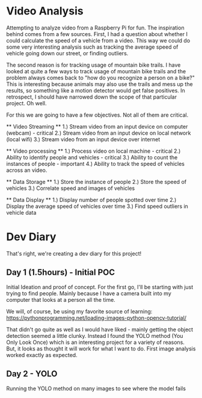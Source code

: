 # Video Analysis

Attempting to analyze video from a Raspberry Pi for fun. The inspiration behind comes from a few sources.
First, I had a question about whether I could calculate the speed of a vehicle from a video. This way we could do some very interesting analysis such as tracking the average speed 
of vehicle going down our street, or finding outliers.

The second reason is for tracking usage of mountain bike trails. I have looked at quite a few ways to track usage of mountain bike trails and the problem always comes back to "how do you recognize 
a person on a bike?" This is interesting because animals may also use the trails and mess up the results, so something like a motion detector would get false positives. In retrospect, I should have 
narrowed down the scope of that particular project. Oh well.

For this we are going to have a few objectives. Not all of them are critical.

** Video Streaming **
1.) Stream video from an input device on computer (webcam) - critical
2.) Stream video from an input device on local network  (local wifi)
3.) Stream video from an input device over internet

** Video processing **
1.) Process video on local machine - critical
2.) Ability to identify people and vehicles - critical
3.) Ability to count the instances of people - important
4.) Ability to track the speed of vehicles across an video.

** Data Storage **
1.) Store the instance of people
2.) Store the speed of vehicles
3.) Correlate speed and images of vehicles

** Data Display **
1.) Display number of people spotted over time
2.) Display the average speed of vehicles over time
3.) Find speed outliers in vehicle data
 
# Dev Diary

That's right, we're creating a dev diary for this project!

## Day 1 (1.5hours) - Initial POC

Initial Ideation and proof of concept. For the first go, I'll be starting with just trying to find people. Mainly because
I have a camera built into my computer that looks at a person all the time.

We will, of course, be using my favorite source of learning: https://pythonprogramming.net/loading-images-python-opencv-tutorial/

That didn't go quite as well as I would have liked - mainly getting the object detection seemed a little clunky. Instead I found the YOLO method 
(You Only Look Once) which is an interesting project for a variety of reasons. But, it looks as thought it will work for what I want to do. First 
image analysis worked exactly as expected.

## Day 2 - YOLO

Running the YOLO method on many images to see where the model fails
